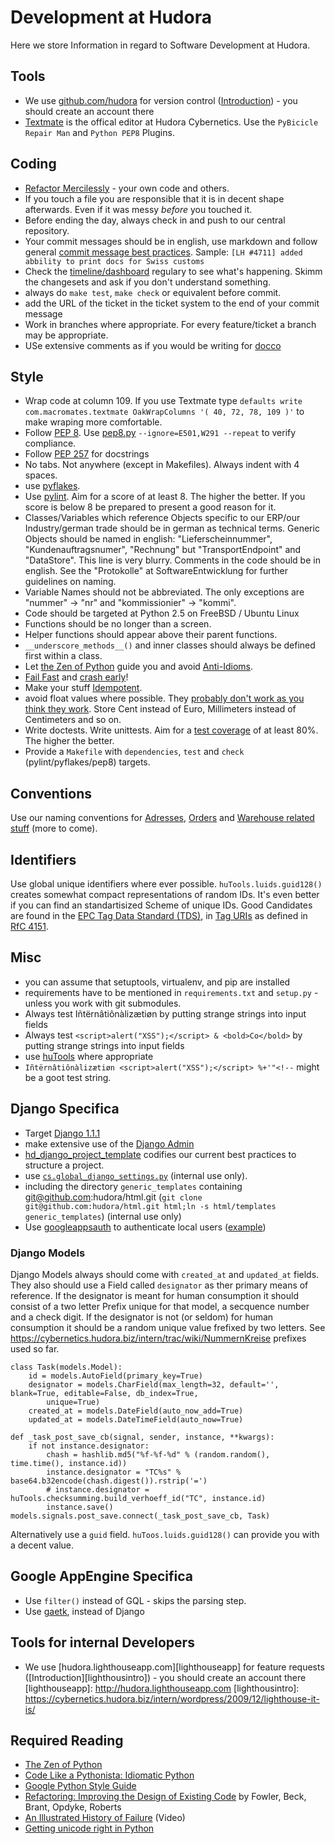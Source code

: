 # Development at Hudora

Here we store Information in regard to Software Development at Hudora.

## Tools


* We use [github.com/hudora][github] for version control
  ([Introduction][githubintro])  - you should create an account there
* [Textmate][textmatetips] is the offical editor at Hudora Cybernetics. Use the `PyBicicle Repair Man`
  and `Python PEP8` Plugins.

[github]: http://github.com/hudora
[githubintro]: https://cybernetics.hudora.biz/intern/wordpress/2009/12/github-it-is/
[textmatetips]: http://al3x.net/2008/12/03/how-i-use-textmate.html


##  Coding

 * [Refactor Mercilessly][refactor] - your own code and others.
 * If you touch a file you are responsible that it is in decent shape afterwards. Even if it was messy 
   *before* you touched it.
 * Before ending the day, always check in and push to our central repository.
 * Your commit messages should be in english, use markdown and follow general
   [commit message best practices][commitmessage]. Sample:
   `[LH #4711] added abbility to print docs for Swiss customs`
 * Check the [timeline/dashboard][timeline] regulary to see what's happening.
   Skimm the changesets and ask if you don't understand something.
 * always do `make test`, `make check` or equivalent before commit.
 * add the URL of the ticket in the ticket system to the end of your commit message
 * Work in branches where appropriate. For every feature/ticket a branch may be appropriate.
 * USe extensive comments as if you would be writing for [docco][docco]
 
[refactor]: http://www.extremeprogramming.org/rules/refactor.html
[commitmessage]: http://www.tpope.net/node/106
[timeline]: https://github.com/organizations/hudora/
[docco]: http://jashkenas.github.com/docco/


## Style

 * Wrap code at column 109. If you use Textmate type
   `defaults write com.macromates.textmate OakWrapColumns '( 40, 72, 78, 109 )'` to make wraping
   more comfortable.
 * Follow [PEP 8][pep8].
   Use [pep8.py][pep8py] `--ignore=E501,W291 --repeat` to verify compliance.
 * Follow [PEP 257][pep257] for docstrings
 * No tabs. Not anywhere (except in Makefiles). Always indent with 4 spaces.
 * use [pyflakes][pyflakes]. 
 * Use [pylint][pylint]. Aim for a score of at least 8. The higher the better. If you score is below 8
   be prepared to present a good reason for it.
 * Classes/Variables which reference Objects specific to our ERP/our Industry/german trade
   should be in german as technical terms. Generic Objects should be named in english: "Lieferscheinnummer",
   "Kundenauftragsnumer", "Rechnung" but "TransportEndpoint" and "DataStore". This line is very blurry.
   Comments in the code should be in english. See the "Protokolle" at SoftwareEntwicklung for further
   guidelines on naming.
 * Variable Names should not be abbreviated. The only exceptions are "nummer" -> "nr" and
   "kommissionier" -> "kommi".
 * Code should be targeted at Python 2.5 on FreeBSD / Ubuntu Linux
 * Functions should be no longer than a screen.
 * Helper functions should appear above their parent functions.
 * `__underscore_methods__()` and inner classes should always be defined first within a class.
 * Let [the Zen of Python][zen] guide you and avoid [Anti-Idioms][donts].
 * [Fail Fast][failfast] and [crash early][crashearly]!
 * Make your stuff [Idempotent][idempotent].
 * avoid float values where possible. They [probably don't work as you think they work][floats]. Store
   Cent instead of Euro, Millimeters instead of Centimeters and so on.
 * Write doctests. Write unittests. Aim for a [test coverage][coverage]
   of at least 80%. The higher the better.
 * Provide a `Makefile` with `dependencies`, `test` and `check` (pylint/pyflakes/pep8) targets.

[pep8]: http://www.python.org/dev/peps/pep-0008/
[pep8py]: https://github.com/jcrocholl/pep8
[pep257]: http://www.python.org/dev/peps/pep-0257/
[pyflakes]: http://pypi.python.org/pypi/pyflakes
[pylint]: http://www.python.org/pypi/pylint 
[zen]: http://www.python.org/dev/peps/pep-0020/
[donts]: http://docs.python.org/howto/doanddont.html
[failfast]: http://en.wikipedia.org/wiki/Fail-fast 
[crashearly]: https://cybernetics.hudora.biz/intern/wordpress/2008/11/offensive-programming-or-crash-early-crash-often/
[coverage]: http://www.python.org/pypi/coverage
[floats]: http://docs.sun.com/source/806-3568/ncg_goldberg.html
[idempotent]: http://en.wikipedia.org/wiki/Idempotent

## Conventions

Use our naming conventions for [Adresses][adressprot], [Orders][orderprotocol] and
[Warehouse related stuff][icwmsprot] (more to come).

[adressprot]: http://github.com/hudora/huTools/blob/master/doc/standards/address_protocol.markdown
[orderprotocol]: http://github.com/hudora/huTools/blob/master/doc/standards/verysimpleorderprotocol.markdown
[icwmsprot]: http://github.com/hudora/huTools/blob/master/doc/standards/messaging_ic-wms.markdown


## Identifiers

Use global unique identifiers where ever possible. `huTools.luids.guid128()` creates somewhat compact representations of random IDs. It's even better if you can find an standartisized Scheme of unique IDs. Good Candidates are found in the [EPC Tag Data Standard (TDS)][tds], in [Tag URIs][taguri] as defined in [RfC 4151][rfc4151].

[tds]: http://www.epcglobalinc.org/standards/tds/
[taguri]: http://en.wikipedia.org/wiki/Tag_URI
[rfc4151]: http://tools.ietf.org/html/rfc4151


## Misc

* you can assume that setuptools, virtualenv, and pip are installed
* requirements have to be mentioned in `requirements.txt` and `setup.py` - unless you work with git submodules.
* Always test Iñtërnâtiônàlizætiøn by putting strange strings into input fields
* Always test `<script>alert("XSS");</script> & <bold>Co</bold>` by putting strange strings into input fields
* use [huTools](http://hudora.github.com/huTools/) where appropriate
* `Iñtërnâtiônàlizætiøn <script>alert("XSS");</script> %+'"<!--` might be a goot test string.

## Django Specifica

* Target [Django 1.1.1][django]
* make extensive use of the [Django Admin][djangoadmin]
* [hd_django_project_template][hd_django_project_template] codifies our current best practices to structure
  a project.
* use [`cs.global_django_settings.py`][global_django_settings] (internal use only).
* including the directory `generic_templates` containing git@github.com:hudora/html.git
  (`git clone git@github.com:hudora/html.git html;ln -s html/templates generic_templates`) (internal use only)
* Use [googleappsauth][googleappsauth] to authenticate local users ([example][googleappsauthexample])

[django]: http://www.djangoproject.com/
[djangoadmin]: http://docs.djangoproject.com/en/1.1/ref/contrib/admin/
[hd_django_project_template]: http://github.com/hudora/hd_django_project_template
[global_django_settings]: https://github.com/hudora/CentralServices/blob/master/cs/global_django_settings.py
[googleappsauth]: http://github.com/hudora/django-googleappsauth#readme
[googleappsauthexample]: https://cybernetics.hudora.biz/intern/wordpress/2010/01/django-googleappsauth/
[hoptoad]: https://hudora.hoptoadapp.com/
[hoptoadexample]: https://cybernetics.hudora.biz/intern/wordpress/2010/01/hoptoad/
[silverlining]: http://cloudsilverlining.org/


### Django Models

Django Models always should come with `created_at` and `updated_at` fields. They also should use a Field
called `designator` as ther primary means of reference. If the designator is meant for human consumption it
should consist of a two letter Prefix unique for that model, a secquence number and a check digit. If the
designator is not (or seldom) for human consumption it should be a random unique value frefixed by two
letters. See https://cybernetics.hudora.biz/intern/trac/wiki/NummernKreise prefixes used so far.


    class Task(models.Model):
        id = models.AutoField(primary_key=True)
        designator = models.CharField(max_length=32, default='', blank=True, editable=False, db_index=True,
            unique=True)
        created_at = models.DateField(auto_now_add=True)
        updated_at = models.DateTimeField(auto_now=True)
    
    def _task_post_save_cb(signal, sender, instance, **kwargs):
        if not instance.designator:
            chash = hashlib.md5("%f-%f-%d" % (random.random(), time.time(), instance.id))
            instance.designator = "TC%s" % base64.b32encode(chash.digest()).rstrip('=')
            # instance.designator = huTools.checksumming.build_verhoeff_id("TC", instance.id)
            instance.save()
    models.signals.post_save.connect(_task_post_save_cb, Task)

Alternatively use a `guid` field. `huToos.luids.guid128()` can provide you with a decent value.


## Google AppEngine Specifica

* Use `filter()` instead of GQL - skips the parsing step.
* Use [gaetk][gaetk], instead of Django

[gaetk]: https://github.com/mdornseif/appengine-toolkit


## Tools for internal Developers

* We use [hudora.lighthouseapp.com][lighthouseapp] for feature requests
  ([Introduction][lighthousintro]) - you should create an account there
[lighthouseapp]: http://hudora.lighthouseapp.com
[lighthousintro]: https://cybernetics.hudora.biz/intern/wordpress/2009/12/lighthouse-it-is/


## Required Reading

* [The Zen of Python][zen]
* [Code Like a Pythonista: Idiomatic Python][idiomatic]
* [Google Python Style Guide][pyguide]
* [Refactoring: Improving the Design of Existing Code][refactoring] by Fowler, Beck, Brant, Opdyke, Roberts
* [An Illustrated History of Failure][failure] (Video)
* [Getting unicode right in Python][unicode]

[zen]: http://www.python.org/dev/peps/pep-0020/
[idiomatic]: http://python.net/~goodger/projects/pycon/2007/idiomatic/handout.html
[pyguide]: http://google-styleguide.googlecode.com/svn/trunk/pyguide.html
[refactoring]: http://martinfowler.com/books.html#refactoring
[failure]: http://cybernetics.hudora.biz/nonpublic/Paul%20Fenwick,%20Perl%20Training%20Australia_%20_An%20Illustrated%20History%20of%20Failure_.mov
[unicode]: http://blog.notdot.net/2010/07/Getting-unicode-right-in-Python

